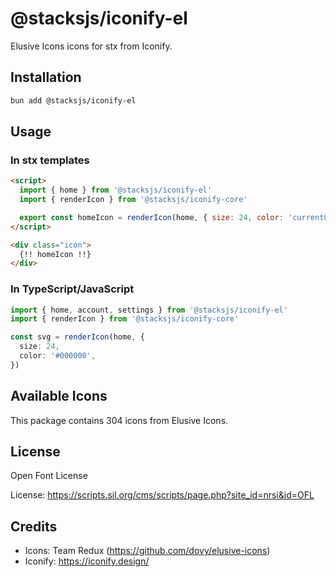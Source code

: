 # @stacksjs/iconify-el

Elusive Icons icons for stx from Iconify.

## Installation

```bash
bun add @stacksjs/iconify-el
```

## Usage

### In stx templates

```html
<script>
  import { home } from '@stacksjs/iconify-el'
  import { renderIcon } from '@stacksjs/iconify-core'

  export const homeIcon = renderIcon(home, { size: 24, color: 'currentColor' })
</script>

<div class="icon">
  {!! homeIcon !!}
</div>
```

### In TypeScript/JavaScript

```typescript
import { home, account, settings } from '@stacksjs/iconify-el'
import { renderIcon } from '@stacksjs/iconify-core'

const svg = renderIcon(home, {
  size: 24,
  color: '#000000',
})
```

## Available Icons

This package contains 304 icons from Elusive Icons.

## License

Open Font License

License: https://scripts.sil.org/cms/scripts/page.php?site_id=nrsi&id=OFL

## Credits

- Icons: Team Redux (https://github.com/dovy/elusive-icons)
- Iconify: https://iconify.design/
